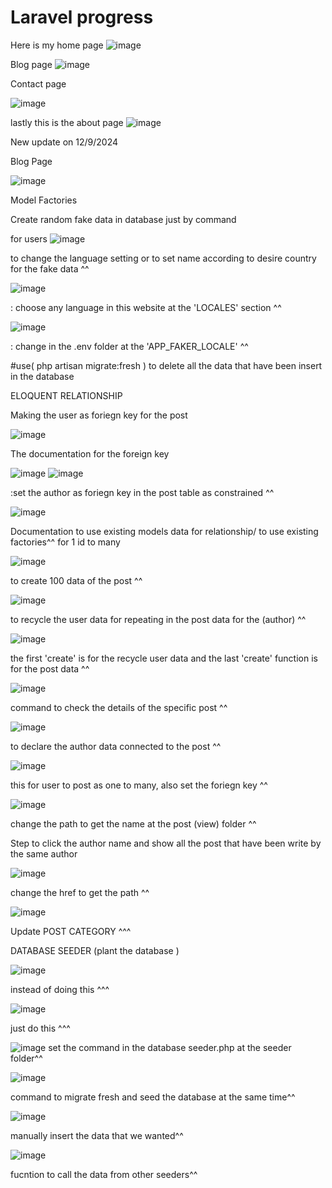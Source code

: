 # Laravel progress
 Here is my home page
![image](https://github.com/user-attachments/assets/9880c338-f33d-464d-bb51-85c2be238e3b)

Blog page
![image](https://github.com/user-attachments/assets/473b79ed-b7a6-4519-8d8b-52468360e776)

Contact page

![image](https://github.com/user-attachments/assets/ee755173-c9f5-4514-9a1c-0fd1e597ef82)

lastly this is the about page
![image](https://github.com/user-attachments/assets/aea4c6d5-e376-4b1e-8894-09a7395474b3)

New update on 12/9/2024

Blog Page 

![image](https://github.com/user-attachments/assets/9b10a27f-358b-401c-9371-941b17f1eb37)


Model Factories

Create random fake data in database just by command

for users
![image](https://github.com/user-attachments/assets/c54bc558-13cb-45e7-99ab-07b18e9b1105)

to change the language setting or to set name according to desire country for the fake data ^^

![image](https://github.com/user-attachments/assets/17db301e-8a14-4410-866c-b6ae6b733ba1)

: choose any language in this website at the 'LOCALES' section ^^

![image](https://github.com/user-attachments/assets/506ae2a3-e133-4491-87f6-74cb6a18ef1d)

: change in the .env folder at the 'APP_FAKER_LOCALE' ^^

#use( php artisan migrate:fresh ) to delete all the data that have been insert in the database

ELOQUENT RELATIONSHIP

 Making the user as foriegn key for the post

![image](https://github.com/user-attachments/assets/2745e3b9-9f63-4d9b-a957-2d50d77b3c25)

The documentation for the foreign key 

![image](https://github.com/user-attachments/assets/5f862ef5-670f-4448-9e4b-3dff8358f2a9)
![image](https://github.com/user-attachments/assets/726bff61-db3c-4870-a890-9bc9778864c0)


:set the author as foriegn key in the post table as constrained ^^

![image](https://github.com/user-attachments/assets/b45df178-7d42-4adb-9ed1-3635c4ac2a0e)

Documentation to use existing models data for relationship/ to use existing factories^^
for 1 id to many 

![image](https://github.com/user-attachments/assets/5a124c17-eba8-434e-8b0c-6caa0282c658)


to create 100 data of the post ^^

![image](https://github.com/user-attachments/assets/b5507786-156b-476f-b3eb-5c4a77ca83cb)


to recycle the user data for repeating in the post data for the (author) ^^

![image](https://github.com/user-attachments/assets/9b4aa063-d10d-4701-a25f-1790e5a192d1)


the first 'create' is for the recycle user data and the last 'create' function is for the post data ^^

![image](https://github.com/user-attachments/assets/8318f776-fc0f-4798-9dd4-6b9a1390b905)

command to check the details of the specific post ^^

![image](https://github.com/user-attachments/assets/cd351d8d-7763-462d-b859-941783443797)

to declare the author data connected to the post ^^

![image](https://github.com/user-attachments/assets/364acbfb-109f-4ffb-af12-f5bd7c28b8fe)

this for user to post as one to many, also set the foriegn key  ^^

![image](https://github.com/user-attachments/assets/63a5f1fb-ba44-4f06-a285-85b02cb84824)

change the path to get the name at the post (view) folder ^^

Step to click the author name and show all the post that have been write by the same author 

![image](https://github.com/user-attachments/assets/f9863aab-be5d-4c02-a5e1-471bdb86a744)

change the href to get the path ^^

![image](https://github.com/user-attachments/assets/fd8cf2b8-0a6a-46c8-b7d1-159c77533492)

Update POST CATEGORY ^^^

DATABASE SEEDER
(plant the database )

![image](https://github.com/user-attachments/assets/9b4aa063-d10d-4701-a25f-1790e5a192d1)

instead of doing this ^^^

![image](https://github.com/user-attachments/assets/63282620-c1a5-46b3-a9d4-c688e0e67d6c)

just do this ^^^

![image](https://github.com/user-attachments/assets/0c9936e7-0e4f-4a30-a03c-96006858871c)
set the command in the database seeder.php at the seeder folder^^

![image](https://github.com/user-attachments/assets/065eb633-6741-4e80-8166-716f3730a29c)

command to migrate fresh and seed the database at the same time^^

![image](https://github.com/user-attachments/assets/ea323153-9a70-4031-9d55-026795d7e7b4)

manually insert the data that we wanted^^

![image](https://github.com/user-attachments/assets/c3d9eca8-2394-4d93-ba7a-63b593f8c515)

fucntion to call the data from other seeders^^
